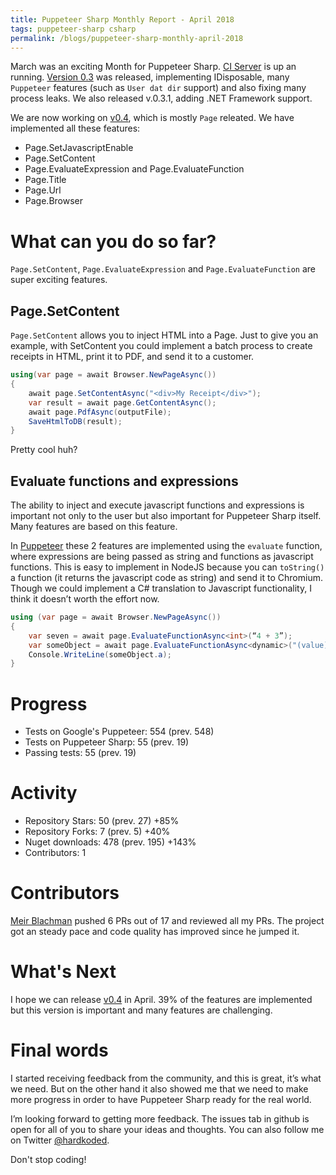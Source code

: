 ```yaml
---
title: Puppeteer Sharp Monthly Report - April 2018
tags: puppeteer-sharp csharp
permalink: /blogs/puppeteer-sharp-monthly-april-2018
---
```

 
March was an exciting Month for Puppeteer Sharp. [CI Server](https://ci.appveyor.com/project/kblok/puppeteer-sharp) is up an running. [Version 0.3](https://github.com/kblok/puppeteer-sharp/releases/tag/v0.3) was released, implementing IDisposable, many `Puppeteer` features (such as `User dat dir` support) and also fixing many process leaks. We also released v.0.3.1, adding .NET Framework support.

We are now working on [v0.4](https://github.com/kblok/puppeteer-sharp/projects/7), which is mostly `Page` releated. We have implemented all these features:

* Page.SetJavascriptEnable
* Page.SetContent
* Page.EvaluateExpression and Page.EvaluateFunction
* Page.Title
* Page.Url
* Page.Browser

# What can you do so far?

`Page.SetContent`, `Page.EvaluateExpression` and `Page.EvaluateFunction` are super exciting features.

## Page.SetContent

`Page.SetContent` allows you to inject HTML into a Page. Just to give you an example, with SetContent you could implement a batch process to create receipts in HTML, print it to PDF, and send it to a customer.

```cs
using(var page = await Browser.NewPageAsync())
{
    await page.SetContentAsync("<div>My Receipt</div>");
    var result = await page.GetContentAsync();
    await page.PdfAsync(outputFile);
    SaveHtmlToDB(result);
}
```

Pretty cool huh?

## Evaluate functions and expressions

The ability to inject and execute javascript functions and expressions is important not only to the user but also important for Puppeteer Sharp itself. Many features are based on this feature.

In [Puppeteer](https://github.com/GoogleChrome/puppeteer) these 2 features are implemented using the `evaluate` function, where expressions are being passed as string and functions as javascript functions. This is easy to implement in NodeJS because you can `toString()` a function (it returns the javascript code as string) and send it to Chromium. Though we could implement a C# translation to Javascript  functionality, I think it doesn’t worth the effort now.

```cs
using (var page = await Browser.NewPageAsync())
{
    var seven = await page.EvaluateFunctionAsync<int>(“4 + 3”);
    var someObject = await page.EvaluateFunctionAsync<dynamic>("(value) => ({a: value})", 5);
    Console.WriteLine(someObject.a);
}
```

# Progress

* Tests on Google's Puppeteer: 554 (prev. 548)
* Tests on Puppeteer Sharp: 55 (prev. 19)
* Passing tests: 55 (prev. 19)

# Activity 

* Repository Stars: 50 (prev. 27) +85%
* Repository Forks: 7 (prev. 5) +40%
* Nuget downloads: 478 (prev. 195) +143%
* Contributors: 1

# Contributors

[Meir Blachman](https://www.twitter.com/MeirBlachman) pushed 6 PRs out of 17 and reviewed all my PRs. The project got an steady pace and code quality has improved since he jumped it.

# What's Next

I hope we can release [v0.4](https://github.com/kblok/puppeteer-sharp/projects/7) in April. 39% of the features are implemented but this version is important and many features are challenging.

# Final words

I started receiving feedback from the community, and this is great, it’s what we need. But on the other hand it also showed me that we need to make more progress in order to have Puppeteer Sharp ready for the real world.

I’m looking forward to getting more feedback. The issues tab in github is open for all of you to share your ideas and thoughts. You can also follow me on Twitter [@hardkoded](https://www.twitter.com/hardkoded).

Don't stop coding!
